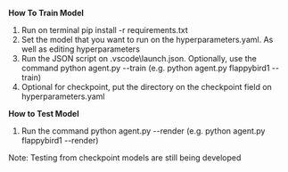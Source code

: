 **How To Train Model**
1. Run on terminal  pip install -r requirements.txt
2. Set the model that you want to run on the hyperparameters.yaml. As well as editing hyperparameters
3. Run the JSON script on .vscode\launch.json. Optionally, use the command python agent.py <model> --train (e.g. python agent.py flappybird1 --train)
4. Optional for checkpoint, put the directory on the checkpoint field on hyperparameters.yaml

**How to Test Model** 
1. Run the command python agent.py <model> --render (e.g. python agent.py flappybird1 --render)

Note: Testing from checkpoint models are still being developed

